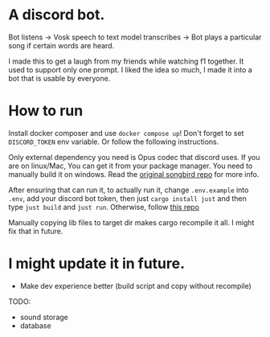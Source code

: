 # A discord bot.
Bot listens -> Vosk speech to text model transcribes -> Bot plays a particular song if certain words are heard. 

I made this to get a laugh from my friends while watching f1 together. It used to support only one prompt. I liked the idea so much, I made it into a bot that is usable by everyone.

# How to run

Install docker composer and use `docker compose up`! Don't forget to set `DISCORD_TOKEN` env variable. Or follow the following instructions.

Only external dependency you need is Opus codec that discord uses. If you are on linux/Mac, You can get it from your package manager. You need to manually build it on windows. Read the [original songbird repo](https://github.com/serenity-rs/songbird?tab=readme-ov-file#dependencies]) for more info.

After ensuring that can run it, to actually run it, change `.env.example` into `.env`, add your discord bot token, then just `cargo install just` and then type `just build` and `just run`. Otherwise, follow [this repo](https://github.com/Bear-03/vosk-rs?tab=readme-ov-file#compilation) 

Manually copying lib files to target dir makes cargo recompile it all. I might fix that in future. 

# I might update it in future. 
- Make dev experience better (build script and copy without recompile)
  

TODO:
- sound storage
- database

